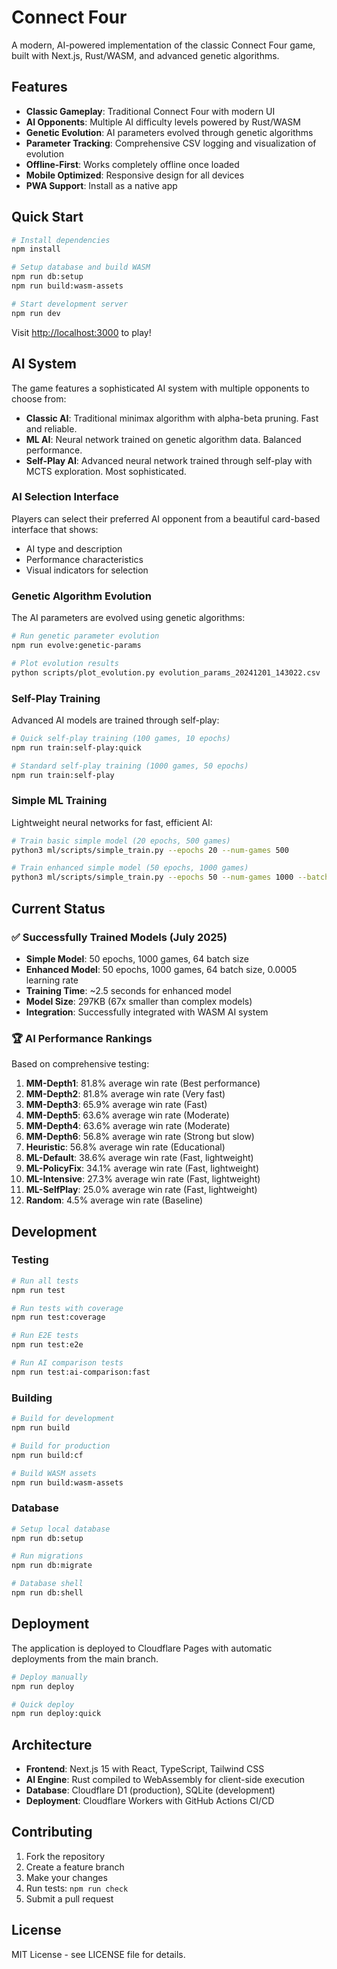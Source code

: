 # Connect Four

A modern, AI-powered implementation of the classic Connect Four game, built with Next.js, Rust/WASM, and advanced genetic algorithms.

## Features

- **Classic Gameplay**: Traditional Connect Four with modern UI
- **AI Opponents**: Multiple AI difficulty levels powered by Rust/WASM
- **Genetic Evolution**: AI parameters evolved through genetic algorithms
- **Parameter Tracking**: Comprehensive CSV logging and visualization of evolution
- **Offline-First**: Works completely offline once loaded
- **Mobile Optimized**: Responsive design for all devices
- **PWA Support**: Install as a native app

## Quick Start

```bash
# Install dependencies
npm install

# Setup database and build WASM
npm run db:setup
npm run build:wasm-assets

# Start development server
npm run dev
```

Visit [http://localhost:3000](http://localhost:3000) to play!

## AI System

The game features a sophisticated AI system with multiple opponents to choose from:

- **Classic AI**: Traditional minimax algorithm with alpha-beta pruning. Fast and reliable.
- **ML AI**: Neural network trained on genetic algorithm data. Balanced performance.
- **Self-Play AI**: Advanced neural network trained through self-play with MCTS exploration. Most sophisticated.

### AI Selection Interface

Players can select their preferred AI opponent from a beautiful card-based interface that shows:

- AI type and description
- Performance characteristics
- Visual indicators for selection

### Genetic Algorithm Evolution

The AI parameters are evolved using genetic algorithms:

```bash
# Run genetic parameter evolution
npm run evolve:genetic-params

# Plot evolution results
python scripts/plot_evolution.py evolution_params_20241201_143022.csv
```

### Self-Play Training

Advanced AI models are trained through self-play:

```bash
# Quick self-play training (100 games, 10 epochs)
npm run train:self-play:quick

# Standard self-play training (1000 games, 50 epochs)
npm run train:self-play
```

### Simple ML Training

Lightweight neural networks for fast, efficient AI:

```bash
# Train basic simple model (20 epochs, 500 games)
python3 ml/scripts/simple_train.py --epochs 20 --num-games 500

# Train enhanced simple model (50 epochs, 1000 games)
python3 ml/scripts/simple_train.py --epochs 50 --num-games 1000 --batch-size 64 --learning-rate 0.0005 --output simple_model_enhanced.json
```

## Current Status

### ✅ Successfully Trained Models (July 2025)

- **Simple Model**: 50 epochs, 1000 games, 64 batch size
- **Enhanced Model**: 50 epochs, 1000 games, 64 batch size, 0.0005 learning rate
- **Training Time**: ~2.5 seconds for enhanced model
- **Model Size**: 297KB (67x smaller than complex models)
- **Integration**: Successfully integrated with WASM AI system

### 🏆 AI Performance Rankings

Based on comprehensive testing:

1. **MM-Depth1**: 81.8% average win rate (Best performance)
2. **MM-Depth2**: 81.8% average win rate (Very fast)
3. **MM-Depth3**: 65.9% average win rate (Fast)
4. **MM-Depth5**: 63.6% average win rate (Moderate)
5. **MM-Depth4**: 63.6% average win rate (Moderate)
6. **MM-Depth6**: 56.8% average win rate (Strong but slow)
7. **Heuristic**: 56.8% average win rate (Educational)
8. **ML-Default**: 38.6% average win rate (Fast, lightweight)
9. **ML-PolicyFix**: 34.1% average win rate (Fast, lightweight)
10. **ML-Intensive**: 27.3% average win rate (Fast, lightweight)
11. **ML-SelfPlay**: 25.0% average win rate (Fast, lightweight)
12. **Random**: 4.5% average win rate (Baseline)

## Development

### Testing

```bash
# Run all tests
npm run test

# Run tests with coverage
npm run test:coverage

# Run E2E tests
npm run test:e2e

# Run AI comparison tests
npm run test:ai-comparison:fast
```

### Building

```bash
# Build for development
npm run build

# Build for production
npm run build:cf

# Build WASM assets
npm run build:wasm-assets
```

### Database

```bash
# Setup local database
npm run db:setup

# Run migrations
npm run db:migrate

# Database shell
npm run db:shell
```

## Deployment

The application is deployed to Cloudflare Pages with automatic deployments from the main branch.

```bash
# Deploy manually
npm run deploy

# Quick deploy
npm run deploy:quick
```

## Architecture

- **Frontend**: Next.js 15 with React, TypeScript, Tailwind CSS
- **AI Engine**: Rust compiled to WebAssembly for client-side execution
- **Database**: Cloudflare D1 (production), SQLite (development)
- **Deployment**: Cloudflare Workers with GitHub Actions CI/CD

## Contributing

1. Fork the repository
2. Create a feature branch
3. Make your changes
4. Run tests: `npm run check`
5. Submit a pull request

## License

MIT License - see LICENSE file for details.
